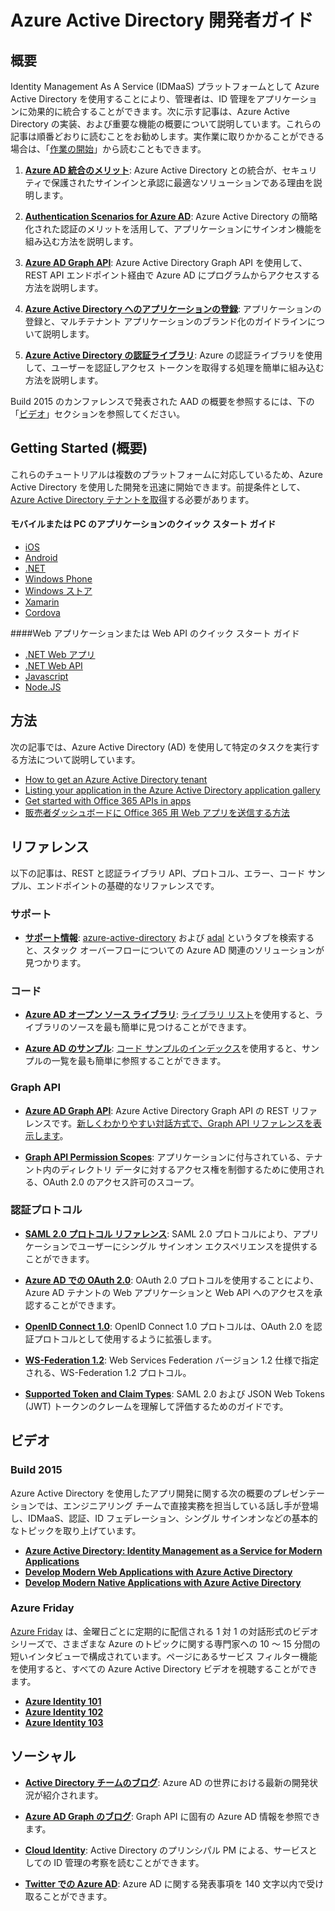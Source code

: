 <properties
   pageTitle="Azure Active Directory 開発者ガイド"
   description="Azure Active Directory の開発者向けリソースの包括的なガイドです。"
   services="active-directory"
   documentationCenter="dev-center-name"
   authors="msmbaldwin"
   manager="mbaldwin"
   editor=""/>

<tags
   ms.service="active-directory"
   ms.devlang="na"
   ms.topic="article"
   ms.tgt_pltfrm="na"
   ms.workload="identity"
   ms.date="06/10/2015"
   ms.author="mbaldwin"/>


# Azure Active Directory 開発者ガイド

## 概要
Identity Management As A Service (IDMaaS) プラットフォームとして Azure Active Directory を使用することにより、管理者は、ID 管理をアプリケーションに効果的に統合することができます。次に示す記事は、Azure Active Directory の実装、および重要な機能の概要について説明しています。これらの記事は順番どおりに読むことをお勧めします。実作業に取りかかることができる場合は、「[作業の開始](#getting-started)」から読むこともできます。


1. **[Azure AD 統合のメリット](active-directory-how-to-integrate.md)**: Azure Active Directory との統合が、セキュリティで保護されたサインインと承認に最適なソリューションである理由を説明します。

1. **[Authentication Scenarios for Azure AD](active-directory-authentication-scenarios.md)**: Azure Active Directory の簡略化された認証のメリットを活用して、アプリケーションにサインオン機能を組み込む方法を説明します。

1. **[Azure AD Graph API](https://msdn.microsoft.com/library/azure/hh974476.aspx)**: Azure Active Directory Graph API を使用して、REST API エンドポイント経由で Azure AD にプログラムからアクセスする方法を説明します。

1. **[Azure Active Directory へのアプリケーションの登録](https://msdn.microsoft.com/library/azure/dn151122.aspx)**: アプリケーションの登録と、マルチテナント アプリケーションのブランド化のガイドラインについて説明します。

1. **[Azure Active Directory の認証ライブラリ](https://msdn.microsoft.com/library/azure/dn151135.aspx)**: Azure の認証ライブラリを使用して、ユーザーを認証しアクセス トークンを取得する処理を簡単に組み込む方法を説明します。

Build 2015 のカンファレンスで発表された AAD の概要を参照するには、下の「[ビデオ](#videos)」セクションを参照してください。


## Getting Started (概要)

これらのチュートリアルは複数のプラットフォームに対応しているため、Azure Active Directory を使用した開発を迅速に開始できます。前提条件として、[Azure Active Directory テナントを取得](active-directory-howto-tenant.md)する必要があります。

#### モバイルまたは PC のアプリケーションのクイック スタート ガイド

- [iOS](active-directory-devquickstarts-ios.md)
- [Android](active-directory-devquickstarts-android.md)
- [.NET](active-directory-devquickstarts-dotnet.md)
- [Windows Phone](active-directory-devquickstarts-windowsphone.md)
- [Windows ストア](active-directory-devquickstarts-windowsstore.md)
- [Xamarin](active-directory-devquickstarts-xamarin.md)
- [Cordova](active-directory-devquickstarts-cordova.md)


####Web アプリケーションまたは Web API のクイック スタート ガイド

- [.NET Web アプリ](active-directory-devquickstarts-webapp-dotnet.md)
- [.NET Web API](active-directory-devquickstarts-webapi-dotnet.md)
- [Javascript](active-directory-devquickstarts-angular.md)
- [Node.JS](active-directory-devquickstarts-webapi-nodejs.md)


## 方法

次の記事では、Azure Active Directory (AD) を使用して特定のタスクを実行する方法について説明しています。

- [How to get an Azure Active Directory tenant](active-directory-howto-tenant.md)
- [Listing your application in the Azure Active Directory application gallery](active-directory-app-gallery-listing.md)
- [Get started with Office 365 APIs in apps](https://msdn.microsoft.com/office/office365/howto/getting-started-Office-365-APIs)
- [販売者ダッシュボードに Office 365 用 Web アプリを送信する方法](https://msdn.microsoft.com/office/office365/howto/submit-web-apps-seller-dashboard)


## リファレンス

以下の記事は、REST と認証ライブラリ API、プロトコル、エラー、コード サンプル、エンドポイントの基礎的なリファレンスです。

###  サポート
- **[サポート情報](http://stackoverflow.com/questions/tagged/azure-active-directory)**: [azure-active-directory](http://stackoverflow.com/questions/tagged/azure-active-directory) および [adal](http://stackoverflow.com/questions/tagged/adal) というタブを検索すると、スタック オーバーフローについての Azure AD 関連のソリューションが見つかります。

### コード

- **[Azure AD オープン ソース ライブラリ](http://github.com/AzureAD)**: [ライブラリ リスト](https://msdn.microsoft.com/library/azure/dn151135.aspx)を使用すると、ライブラリのソースを最も簡単に見つけることができます。

- **[Azure AD のサンプル](http://github.com/AzureADSamples)**: [コード サンプルのインデックス](active-directory-code-samples.md)を使用すると、サンプルの一覧を最も簡単に参照することができます。


### Graph API

- **[Azure AD Graph API](https://msdn.microsoft.com/library/azure/hh974476.aspx)**: Azure Active Directory Graph API の REST リファレンスです。[新しくわかりやすい対話方式で、Graph API リファレンスを表示します](https://msdn.microsoft.com/Library/Azure/Ad/Graph/api/api-catalog)。

- **[Graph API Permission Scopes](https://msdn.microsoft.com/Library/Azure/Ad/Graph/api/graph-api-permission-scopes)**: アプリケーションに付与されている、テナント内のディレクトリ データに対するアクセス権を制御するために使用される、OAuth 2.0 のアクセス許可のスコープ。


### 認証プロトコル

- **[SAML 2.0 プロトコル リファレンス](https://msdn.microsoft.com/library/azure/dn195591.aspx)**: SAML 2.0 プロトコルにより、アプリケーションでユーザーにシングル サインオン エクスペリエンスを提供することができます。


- **[Azure AD での OAuth 2.0](https://msdn.microsoft.com/library/azure/dn645545.aspx)**: OAuth 2.0 プロトコルを使用することにより、Azure AD テナントの Web アプリケーションと Web API へのアクセスを承認することができます。


- **[OpenID Connect 1.0](https://msdn.microsoft.com/library/azure/dn645541.aspx)**: OpenID Connect 1.0 プロトコルは、OAuth 2.0 を認証プロトコルとして使用するように拡張します。


- **[WS-Federation 1.2](https://msdn.microsoft.com/library/azure/dn903702.aspx)**: Web Services Federation バージョン 1.2 仕様で指定される、WS-Federation 1.2 プロトコル。

- **[Supported Token and Claim Types](active-directory-token-and-claims.md)**: SAML 2.0 および JSON Web Tokens (JWT) トークンのクレームを理解して評価するためのガイドです。

## ビデオ

### Build 2015

Azure Active Directory を使用したアプリ開発に関する次の概要のプレゼンテーションでは、エンジニアリング チームで直接実務を担当している話し手が登場し、IDMaaS、認証、ID フェデレーション、シングル サインオンなどの基本的なトピックを取り上げています。

- **[Azure Active Directory: Identity Management as a Service for Modern Applications](http://azure.microsoft.com/documentation/videos/build-2015-azure-active-directory-identity-management-as-a-service-for-modern-applications)**
- **[Develop Modern Web Applications with Azure Active Directory](http://azure.microsoft.com/documentation/videos/build-2015-develop-modern-web-applications-with-azure-active-directory)**
- **[Develop Modern Native Applications with Azure Active Directory](http://azure.microsoft.com/documentation/videos/build-2015-develop-modern-native-applications-with-azure-active-directory)**

### Azure Friday
[Azure Friday](http://azure.microsoft.com/documentation/videos/azure-friday/) は、金曜日ごとに定期的に配信される 1 対 1 の対話形式のビデオ シリーズで、さまざまな Azure のトピックに関する専門家への 10 ～ 15 分間の短いインタビューで構成されています。ページにあるサービス フィルター機能を使用すると、すべての Azure Active Directory ビデオを視聴することができます。

- **[Azure Identity 101](http://azure.microsoft.com/documentation/videos/azure-identity-basics/)**
- **[Azure Identity 102](http://azure.microsoft.com/documentation/videos/azure-identity-creating-active-directory/)**
- **[Azure Identity 103](http://azure.microsoft.com/documentation/videos/azure-identity-application-to-authenticate/)**

## ソーシャル

- **[Active Directory チームのブログ](http://blogs.technet.com/b/ad/)**: Azure AD の世界における最新の開発状況が紹介されます。

- **[Azure AD Graph のブログ](http://blogs.msdn.com/b/aadgraphteam)**: Graph API に固有の Azure AD 情報を参照できます。

- **[Cloud Identity](http://www.cloudidentity.net)**: Active Directory のプリンシパル PM による、サービスとしての ID 管理の考察を読むことができます。

- **[Twitter での Azure AD](https://twitter.com/azuread)**: Azure AD に関する発表事項を 140 文字以内で受け取ることができます。

<!---HONumber=July15_HO3-->